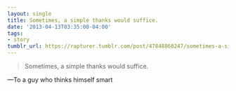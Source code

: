 ```yaml
---
layout: single
title: Sometimes, a simple thanks would suffice.
date: '2013-04-13T03:35:00-04:00'
tags:
- story
tumblr_url: https://rapturer.tumblr.com/post/47848868247/sometimes-a-simple-thanks-would-suffice
---
```

> Sometimes, a simple thanks would suffice.

—To a guy who thinks himself smart
